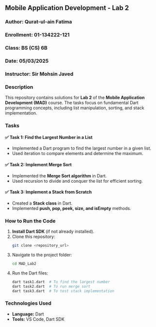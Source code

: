 
## **Mobile Application Development - Lab 2**
### **Author:** Qurat-ul-ain Fatima  
### **Enrollment:** 01-134222-121  
### **Class:** BS (CS) 6B  
### **Date:** 05/03/2025  
### **Instructor:** Sir Mohsin Javed  

### **Description**
This repository contains solutions for **Lab 2** of the **Mobile Application Development (MAD)** course. The tasks focus on fundamental Dart programming concepts, including list manipulation, sorting, and stack implementation.

### **Tasks**
#### ✅ **Task 1: Find the Largest Number in a List**
- Implemented a Dart program to find the largest number in a given list.
- Used iteration to compare elements and determine the maximum.

#### ✅ **Task 2: Implement Merge Sort**
- Implemented the **Merge Sort algorithm** in Dart.
- Used recursion to divide and conquer the list for efficient sorting.

#### ✅ **Task 3: Implement a Stack from Scratch**
- Created a **Stack class** in Dart.
- Implemented **push, pop, peek, size, and isEmpty** methods.

### **How to Run the Code**
1. **Install Dart SDK** (if not already installed).  
2. Clone this repository:  
   ```sh
   git clone <repository_url>
   ```
3. Navigate to the project folder:  
   ```sh
   cd MAD_Lab2
   ```
4. Run the Dart files:  
   ```sh
   dart task1.dart  # To find the largest number
   dart task2.dart  # To run merge sort
   dart task3.dart  # To test stack implementation
   ```

### **Technologies Used**
- **Language:** Dart  
- **Tools:** VS Code, Dart SDK  

